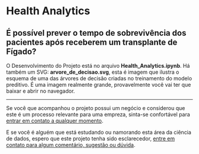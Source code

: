 # Health Analytics

## É possível prever o tempo de sobrevivência dos pacientes após receberem um transplante de Fígado?

O Desenvolvimento do Projeto está no arquivo **Health_Analytics.ipynb**.
Há também um SVG: **arvore_de_decisao.svg**, esta é imagem que ilustra o esquema de uma das árvores de decisão criadas no treinamento do modelo preditivo. É uma imagem realmente grande, provavelmente você vai ter que baixar e abrir no navegador.

---
Se você que acompanhou o projeto possui um negócio e considerou que este é um processo relevante para uma empreza, sinta-se confortável para <a href = "https://www.linkedin.com/in/bruno-valero/" target = "_blank">entrar em contato a qualquer momento<a/>.

E se você é alguém que está estudando ou namorando esta área da ciência de dados, espero que este projeto tenha sido esclarecedor, <a href = "https://www.linkedin.com/in/bruno-valero/" target = "_blank">entre em contato para algum comentário, sugestão ou dúvida<a/>.
